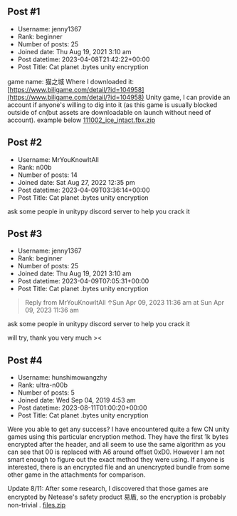 ## Post #1
- Username: jenny1367
- Rank: beginner
- Number of posts: 25
- Joined date: Thu Aug 19, 2021 3:10 am
- Post datetime: 2023-04-08T21:42:22+00:00
- Post Title: Cat planet .bytes unity encryption

game name: 猫之城
Where I downloaded it: [https://www.biligame.com/detail/?id=104958](https://www.biligame.com/detail/?id=104958)
Unity game, I can provide an account if anyone's willing to dig into it (as this game is usually blocked outside of cn(but assets are downloadable on launch without need of account). 
example below
[111002_ice_intact.fbx.zip](https://xentaxbackup.github.io/file/23640_111002_ice_intact.fbx.zip)
## Post #2
- Username: MrYouKnowItAll
- Rank: n00b
- Number of posts: 14
- Joined date: Sat Aug 27, 2022 12:35 pm
- Post datetime: 2023-04-09T03:36:14+00:00
- Post Title: Cat planet .bytes unity encryption

ask some people in unitypy discord server to help you crack it
## Post #3
- Username: jenny1367
- Rank: beginner
- Number of posts: 25
- Joined date: Thu Aug 19, 2021 3:10 am
- Post datetime: 2023-04-09T07:05:31+00:00
- Post Title: Cat planet .bytes unity encryption

> Reply from MrYouKnowItAll ↑Sun Apr 09, 2023 11:36 am at Sun Apr 09, 2023 11:36 am
>
> 
ask some people in unitypy discord server to help you crack it

will try, thank you very much ><
## Post #4
- Username: hunshimowangzhy
- Rank: ultra-n00b
- Number of posts: 5
- Joined date: Wed Sep 04, 2019 4:53 am
- Post datetime: 2023-08-11T01:00:20+00:00
- Post Title: Cat planet .bytes unity encryption

Were you able to get any success? I have encountered quite a few CN unity games using this particular encryption method. They have the first 1k bytes encrypted after the header, and all seem to use the same algorithm as you can see that 00 is replaced with A6 around offset 0xD0. However I am not smart enough to figure out the exact method they were using.
If anyone is interested, there is an encrypted file and an unencrypted bundle from some other game in the attachments for comparison.

Update 8/11:
After some research, I discovered that those games are encrypted by Netease's safety product 易盾, so the encryption is probably non-trivial  .
[files.zip](https://xentaxbackup.github.io/file/24212_files.zip)
